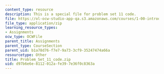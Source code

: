 ```yaml
---
content_type: resource
description: This is a special file for problem set 11 code.
file: https://ol-ocw-studio-app-qa.s3.amazonaws.com/courses/1-00-introduction-to-computers-and-engineering-problem-solving-spring-2012/d97b6e6e8112012afe397e36f0c8363a_Problem_Set_11_code.zip
file_type: application/zip
learning_resource_types:
- Assignments
ocw_type: OCWFile
parent_title: Assignments
parent_type: CourseSection
parent_uid: b1a78d76-f7e7-9a73-3cf9-35247474a66a
resourcetype: Other
title: Problem_Set_11_code.zip
uid: d97b6e6e-8112-012a-fe39-7e36f0c8363a
---
```

